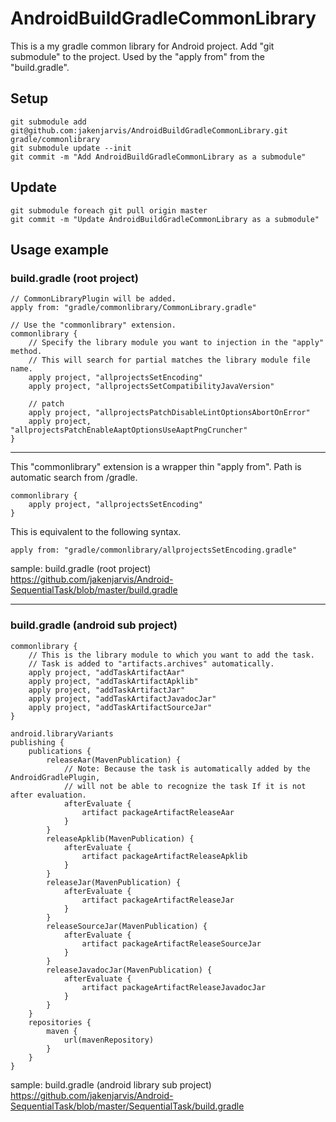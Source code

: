 # AndroidBuildGradleCommonLibrary

This is a my gradle common library for Android project. Add "git submodule" to the project. Used by the "apply from" from the "build.gradle".


## Setup

    git submodule add git@github.com:jakenjarvis/AndroidBuildGradleCommonLibrary.git gradle/commonlibrary
    git submodule update --init
    git commit -m "Add AndroidBuildGradleCommonLibrary as a submodule"


## Update

    git submodule foreach git pull origin master
    git commit -m "Update AndroidBuildGradleCommonLibrary as a submodule"


## Usage example

### build.gradle (root project) 

    // CommonLibraryPlugin will be added.
    apply from: "gradle/commonlibrary/CommonLibrary.gradle"

    // Use the "commonlibrary" extension.
    commonlibrary {
        // Specify the library module you want to injection in the "apply" method.
        // This will search for partial matches the library module file name.
        apply project, "allprojectsSetEncoding"
        apply project, "allprojectsSetCompatibilityJavaVersion"

        // patch
        apply project, "allprojectsPatchDisableLintOptionsAbortOnError"
        apply project, "allprojectsPatchEnableAaptOptionsUseAaptPngCruncher"
    }

----------

This "commonlibrary" extension is a wrapper thin "apply from". Path is automatic search from /gradle.

    commonlibrary {
        apply project, "allprojectsSetEncoding"
    }

This is equivalent to the following syntax.

    apply from: "gradle/commonlibrary/allprojectsSetEncoding.gradle"


sample: build.gradle (root project)  
https://github.com/jakenjarvis/Android-SequentialTask/blob/master/build.gradle

----------

### build.gradle (android sub project) 

    commonlibrary {
        // This is the library module to which you want to add the task.
        // Task is added to "artifacts.archives" automatically.
        apply project, "addTaskArtifactAar"
        apply project, "addTaskArtifactApklib"
        apply project, "addTaskArtifactJar"
        apply project, "addTaskArtifactJavadocJar"
        apply project, "addTaskArtifactSourceJar"
    }

    android.libraryVariants
    publishing {
        publications {
            releaseAar(MavenPublication) {
                // Note: Because the task is automatically added by the AndroidGradlePlugin,
                // will not be able to recognize the task If it is not after evaluation.
                afterEvaluate {
                    artifact packageArtifactReleaseAar
                }
            }
            releaseApklib(MavenPublication) {
                afterEvaluate {
                    artifact packageArtifactReleaseApklib
                }
            }
            releaseJar(MavenPublication) {
                afterEvaluate {
                    artifact packageArtifactReleaseJar
                }
            }
            releaseSourceJar(MavenPublication) {
                afterEvaluate {
                    artifact packageArtifactReleaseSourceJar
                }
            }
            releaseJavadocJar(MavenPublication) {
                afterEvaluate {
                    artifact packageArtifactReleaseJavadocJar
                }
            }
        }
        repositories {
            maven {
                url(mavenRepository)
            }
        }
    }

sample: build.gradle (android library sub project)  
https://github.com/jakenjarvis/Android-SequentialTask/blob/master/SequentialTask/build.gradle
